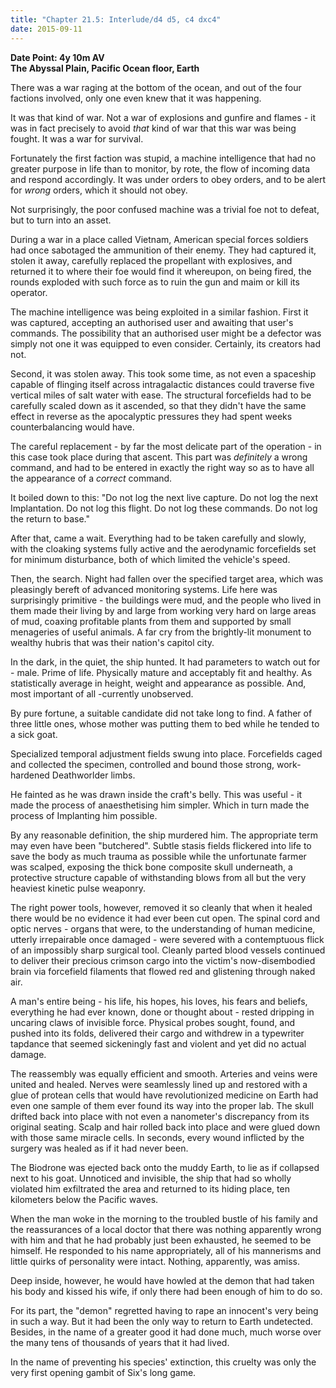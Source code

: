 ```yaml
---
title: "Chapter 21.5: Interlude/d4 d5, c4 dxc4"
date: 2015-09-11
---
```


**Date Point: 4y 10m AV**    
**The Abyssal Plain, Pacific Ocean floor, Earth**

There was a war raging at the bottom of the ocean, and out of the four factions involved, only one even knew that it was happening.

It was that kind of war. Not a war of explosions and gunfire and flames - it was in fact precisely to avoid *that* kind of war that this war was being fought. It was a war for survival.

Fortunately the first faction was stupid, a machine intelligence that had no greater purpose in life than to monitor, by rote, the flow of incoming data and respond accordingly. It was under orders to obey orders, and to be alert for *wrong* orders, which it should not obey.

Not surprisingly, the poor confused machine was a trivial foe not to defeat, but to turn into an asset.

During a war in a place called Vietnam, American special forces soldiers had once sabotaged the ammunition of their enemy. They had captured it, stolen it away, carefully replaced the propellant with explosives, and returned it to where their foe would find it whereupon, on being fired, the rounds exploded with such force as to ruin the gun and maim or kill its operator.

The machine intelligence was being exploited in a similar fashion. First it was captured, accepting an authorised user and awaiting that user's commands. The possibility that an authorised user might be a defector was simply not one it was equipped to even consider. Certainly, its creators had not.

Second, it was stolen away. This took some time, as not even a spaceship capable of flinging itself across intragalactic distances could traverse five vertical miles of salt water with ease. The structural forcefields had to be carefully scaled down as it ascended, so that they didn't have the same effect in reverse as the apocalyptic pressures they had spent weeks counterbalancing would have.

The careful replacement - by far the most delicate part of the operation - in this case took place during that ascent. This part was *definitely* a wrong command, and had to be entered in exactly the right way so as to have all the appearance of a *correct* command.

It boiled down to this: "Do not log the next live capture. Do not log the next Implantation. Do not log this flight. Do not log these commands. Do not log the return to base."

After that, came a wait. Everything had to be taken carefully and slowly, with the cloaking systems fully active and the aerodynamic forcefields set for minimum disturbance, both of which limited the vehicle's speed.

Then, the search. Night had fallen over the specified target area, which was pleasingly bereft of advanced monitoring systems. Life here was surprisingly primitive - the buildings were mud, and the people who lived in them made their living by and large from working very hard on large areas of mud, coaxing profitable plants from them and supported by small menageries of useful animals. A far cry from the brightly-lit monument to wealthy hubris that was their nation's capitol city.

In the dark, in the quiet, the ship hunted. It had parameters to watch out for - male. Prime of life. Physically mature and acceptably fit and healthy. As statistically average in height, weight and appearance as possible. And, most important of all -currently unobserved.

By pure fortune, a suitable candidate did not take long to find. A father of three little ones, whose mother was putting them to bed while he tended to a sick goat.

Specialized temporal adjustment fields swung into place. Forcefields caged and collected the specimen, controlled and bound those strong, work-hardened Deathworlder limbs.

He fainted as he was drawn inside the craft's belly. This was useful - it made the process of anaesthetising him simpler. Which in turn made the process of Implanting him possible.

By any reasonable definition, the ship murdered him. The appropriate term may even have been "butchered". Subtle stasis fields flickered into life to save the body as much trauma as possible while the unfortunate farmer was scalped, exposing the thick bone composite skull underneath, a protective structure capable of withstanding blows from all but the very heaviest kinetic pulse weaponry.

The right power tools, however, removed it so cleanly that when it healed there would be no evidence it had ever been cut open. The spinal cord and optic nerves - organs that were, to the understanding of human medicine, utterly irrepairable once damaged - were severed with a contemptuous flick of an impossibly sharp surgical tool. Cleanly parted blood vessels continued to deliver their precious crimson cargo into the victim's now-disembodied brain via forcefield filaments that flowed red and glistening through naked air.

A man's entire being - his life, his hopes, his loves, his fears and beliefs, everything he had ever known, done or thought about - rested dripping in uncaring claws of invisible force. Physical probes sought, found, and pushed into its folds, delivered their cargo and withdrew in a typewriter tapdance that seemed sickeningly fast and violent and yet did no actual damage.

The reassembly was equally efficient and smooth. Arteries and veins were united and healed. Nerves were seamlessly lined up and restored with a glue of protean cells that would have revolutionized medicine on Earth had even one sample of them ever found its way into the proper lab. The skull drifted back into place with not even a nanometer's discrepancy from its original seating. Scalp and hair rolled back into place and were glued down with those same miracle cells. In seconds, every wound inflicted by the surgery was healed as if it had never been.

The Biodrone was ejected back onto the muddy Earth, to lie as if collapsed next to his goat. Unnoticed and invisible, the ship that had so wholly violated him exfiltrated the area and returned to its hiding place, ten kilometers below the Pacific waves.

When the man woke in the morning to the troubled bustle of his family and the reassurances of a local doctor that there was nothing apparently wrong with him and that he had probably just been exhausted, he seemed to be himself. He responded to his name appropriately, all of his mannerisms and little quirks of personality were intact. Nothing, apparently, was amiss.

Deep inside, however, he would have howled at the demon that had taken his body and kissed his wife, if only there had been enough of him to do so.

For its part, the "demon" regretted having to rape an innocent's very being in such a way. But it had been the only way to return to Earth undetected. Besides, in the name of a greater good it had done much, much worse over the many tens of thousands of years that it had lived.

In the name of preventing his species' extinction, this cruelty was only the very first opening gambit of Six's long game.

